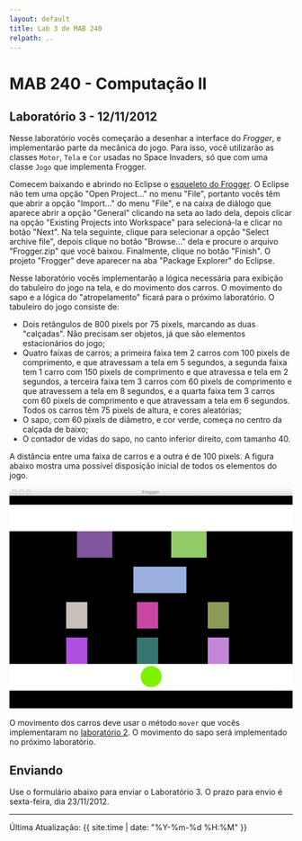 ```yaml
---
layout: default
title: Lab 3 de MAB 240
relpath: ..
---
```


MAB 240 - Computação II
=======================

Laboratório 3 - 12/11/2012
--------------------------

Nesse laboratório vocês começarão a desenhar a interface do *Frogger*, e implementarão parte da
mecânica do jogo. Para isso, você utilizarão as classes `Motor`, `Tela` e `Cor` usadas no Space
Invaders, só que com uma classe `Jogo` que implementa Frogger.

Comecem baixando e abrindo no Eclipse o [esqueleto do Frogger](Frogger.zip). O Eclipse não tem
uma opção "Open Project..." no menu "File", portanto vocês têm que abrir a opção "Import..." do
menu "File", e na caixa de diálogo que aparece abrir a opção "General" clicando na seta ao lado
dela, depois clicar na opção "Existing Projects into Workspace" para selecioná-la e clicar no
botão "Next". Na tela seguinte, clique para selecionar a opção "Select archive file", depois
clique no botão "Browse..." dela e procure o arquivo "Frogger.zip" que você baixou. Finalmente,
clique no botão "Finish". O projeto "Frogger" deve aparecer na aba "Package Explorer" do Eclipse.

Nesse laboratório vocês implementarão a lógica necessária para exibição do tabuleiro do jogo
na tela, e do movimento dos carros. O movimento do sapo e a lógica do "atropelamento" ficará para
o próximo laboratório. O tabuleiro do jogo consiste de:

* Dois retângulos de 800 pixels por 75 pixels, marcando as duas "calçadas". Não precisam ser
  objetos, já que são elementos estacionários do jogo;
* Quatro faixas de carros; a primeira faixa tem 2 carros com 100 pixels de comprimento, e
  que atravessam a tela em 5 segundos, a segunda faixa tem 1 carro com 150 pixels de comprimento
  e que atravessa e tela em 2 segundos, a terceira faixa tem 3 carros com 60 pixels de comprimento
  e que atravessem a tela em 8 segundos, e a quarta faixa tem 3 carros com 60 pixels de
  comprimento e que atravessam a tela em 6 segundos. Todos os carros têm 75 pixels de altura, e
  cores aleatórias;
* O sapo, com 60 pixels de diâmetro, e cor verde, começa no centro da calçada de baixo;
* O contador de vidas do sapo, no canto inferior direito, com tamanho 40.

A distância entre uma faixa de carros e a outra é de 100 pixels. A figura abaixo mostra
uma possível disposição inicial de todos os elementos do jogo.

![](frogger.png)

O movimento dos carros deve usar o método `mover` que vocês implementaram no [laboratório 2](lab2.html).
O movimento do sapo será implementado no próximo laboratório.

Enviando
--------

Use o formulário abaixo para enviar o Laboratório 3. O prazo para envio é sexta-feira, dia 23/11/2012.

<script type="text/javascript" src="http://form.jotformz.com/jsform/23135153352646">
dummy
</script>

* * * * *

Última Atualização: {{ site.time | date: "%Y-%m-%d %H:%M" }}
